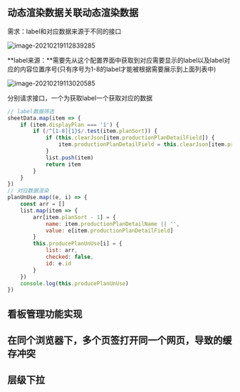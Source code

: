 ## 动态渲染数据关联动态渲染数据

需求：label和对应数据来源于不同的接口

![image-20210219112839285](C:\Users\62624\AppData\Roaming\Typora\typora-user-images\image-20210219112839285.png)

**label来源：**需要先从这个配置界面中获取到对应需要显示的label以及label对应的内容位置序号(只有序号为1-8的label才能被根据需要展示到上面列表中)

![image-20210219113020585](C:\Users\62624\AppData\Roaming\Typora\typora-user-images\image-20210219113020585.png)

分别请求接口，一个为获取label一个获取对应的数据

```javascript
// label数据筛选
sheetData.map(item => {
    if (item.displayPlan === '1') {
        if (/^[1-8]{1}$/.test(item.planSort)) {
            if (this.clearJson[item.productionPlanDetailField]) {
                item.productionPlanDetailField = this.clearJson[item.productionPlanDetailField]
            }
            list.push(item)
            return item
        }
    }
})
// 对应数据渲染
planUnUse.map((e, i) => {
    const arr = []
    list.map(item => {
        arr[item.planSort - 1] = {
            name: item.productionPlanDetailName || '',
            value: e[item.productionPlanDetailField]
        }
        this.producePlanUnUse[i] = {
            list: arr,
            checked: false,
            id: e.id
        }
    })
    console.log(this.producePlanUnUse)
})
```

## 看板管理功能实现

## 在同个浏览器下，多个页签打开同一个网页，导致的缓存冲突

## 层级下拉

